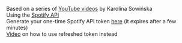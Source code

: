 Based on a series of [YouTube videos](https://www.youtube.com/watch?v=dvviIUKwH7o&list=WL&index=2  ) by Karolina Sowińska  
Using the [Spotify API](https://developer.spotify.com/documentation/web-api/)  
Generate your one-time Spotify API token [here](https://developer.spotify.com/console/get-recently-played/) (it expires after a few minutes)  
[Video](https://www.youtube.com/watch?v=-FsFT6OwE1A) on how to use refreshed token instead  
